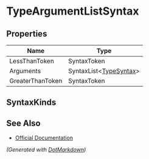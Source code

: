 # TypeArgumentListSyntax

## Properties

| Name             | Type                                              |
| ---------------- | ------------------------------------------------- |
| LessThanToken    | SyntaxToken                                       |
| Arguments        | SyntaxList\<[TypeSyntax](SeparatedSyntaxList.md)> |
| GreaterThanToken | SyntaxToken                                       |

## SyntaxKinds

## See Also

* [Official Documentation](https://docs.microsoft.com/en-us/dotnet/api/microsoft.codeanalysis.csharp.syntax.typeargumentlistsyntax)


*\(Generated with [DotMarkdown](http://github.com/JosefPihrt/DotMarkdown)\)*